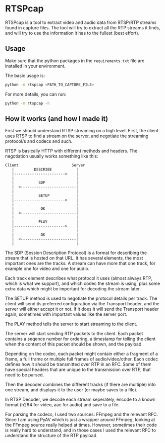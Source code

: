 # RTSPcap

RTSPcap is a tool to extract video and audio data from RTSP/RTP streams
found in capture files.
The tool will try to extract all the RTP streams it finds, and will try to
use the information it has to the fullest (best effort).

## Usage
Make sure that the python packages in the `requirements.txt` file are installed in 
your environment.

The basic usage is:
```bash
python -m rtspcap <PATH_TO_CAPTURE_FILE>
```

For more details, you can run:
```bash
python -m rtspcap -h
```

## How it works (and how I made it)

First we should understand RTSP streaming on a high level.
First, the client uses RTSP to find a stream on the server, and negotiate
the streaming protocol/s and codecs and such.

RTSP is basically HTTP with different methods and headers.
The negotiation usually works something like this:

```
Client                        Server
   |         DESCRIBE           |
   |----------------------->    |
   |                            |
   |           SDP              |
   |  <-------------------------|
   |                            |
   |           SETUP            |
   |----------------------->    |
   |                            |
   |            OK              |
   |  <-------------------------|
   |                            |
   |           PLAY             |
   |----------------------->    |
   |                            |
   |            OK              |
   |  <-------------------------|
   |                            |
```

The SDP (Session Description Protocol) is a format for describing the stream that
is hosted on that URL. It has several elements, the most important ones are the
tracks. A stream can have more that one track, for example one for video and one for audio.

Each track element describes what protocol it uses (almost always RTP, which is what we support),
and which codec the stream is using, plus some extra data which might be important for decoding
the stream later.

The SETUP method is used to negotiate the protocol details per track. The client will send its
preferred configuration via the Transport header, and the server will either accept it or not.
If it does it will send the Transport header again, sometimes with important values like the
server port.

The PLAY method tells the server to start streaming to the client.

The server will start sending RTP packets to the client. Each packet contains a seqence number
for ordering, a timestamp for telling the client when the content of this packet should be shown,
and the payload.

Depending on the codec, each packet might contain either a fragment of a frame, a full frame or
multiple full frames of audio/video/other. Each codec defines how it should be transmitted over RTP
in an RFC. Some of them have special headers that are unique to the transmission over RTP, that need
to be parsed.

Then the decoder combines the different tracks (if there are multiple) into one stream, and displays
it to the user (or maybe saves to a file).

In RTSP Decoder, we decode each stream seperately, encode to a known format (h264 for video, aac for audio)
and save to a file.

For parsing the codecs, I used two sources: FFmpeg and the relevant RFC. Since I am using PyAV which is
just a wrapper around FFmpeg, looking at the FFmpeg source really helped at times. However, sometimes
their code is really hard to understand, and in those cases I used the relevant RFC to understand the
structure of the RTP payload.

